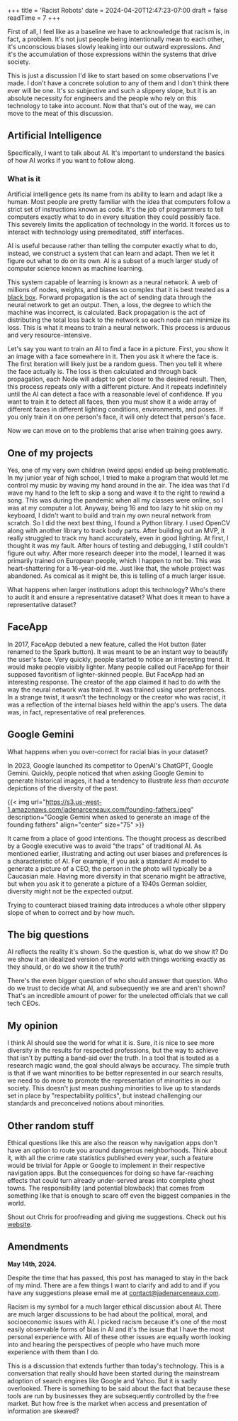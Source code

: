 +++
title = 'Racist Robots'
date = 2024-04-20T12:47:23-07:00
draft = false
readTime = 7
+++

First of all, I feel like as a baseline we have to acknowledge that racism is, in fact, a problem. It's not just people being intentionally mean to each other, it's unconscious biases slowly leaking into our outward expressions. And it's the accumulation of those expressions within the systems that drive society.

This is just a discussion I'd like to start based on some observations I've made. I don't have a concrete solution to any of them and I don't think there ever will be one. It's so subjective and such a slippery slope, but it is an absolute necessity for engineers and the people who rely on this technology to take into account. Now that that's out of the way, we can move to the meat of this discussion.

## Artificial Intelligence

Specifically, I want to talk about AI. It's important to understand the basics of how AI works if you want to follow along.

### What is it

Artificial intelligence gets its name from its ability to learn and adapt like a human. Most people are pretty familiar with the idea that computers follow a strict set of instructions known as code. It's the job of programmers to tell computers exactly what to do in every situation they could possibly face. This severely limits the application of technology in the world. It forces us to interact with technology using premeditated, stiff interfaces.

AI is useful because rather than telling the computer exactly what to do, instead, we construct a system that can learn and adapt. Then we let it figure out what to do on its own. AI is a subset of a much larger study of computer science known as machine learning.

This system capable of learning is known as a neural network. A web of millions of nodes, weights, and biases so complex that it is best treated as a [black box](https://en.wikipedia.org/wiki/Black_box). Forward propagation is the act of sending data through the neural network to get an output. Then, a loss, the degree to which the machine was incorrect, is calculated. Back propagation is the act of distributing the total loss back to the network so each node can minimize its loss. This is what it means to train a neural network. This process is arduous and very resource-intensive.

Let's say you want to train an AI to find a face in a picture. First, you show it an image with a face somewhere in it. Then you ask it where the face is. The first iteration will likely just be a random guess. Then you tell it where the face actually is. The loss is then calculated and through back propagation, each Node will adapt to get closer to the desired result. Then, this process repeats only with a different picture. And it repeats indefinitely until the AI can detect a face with a reasonable level of confidence. If you want to train it to detect all faces, then you must show it a wide array of different faces in different lighting conditions, environments, and poses. If you only train it on one person's face, it will only detect that person's face.

Now we can move on to the problems that arise when training goes awry.

## One of my projects

Yes, one of my very own children (weird apps) ended up being problematic. In my junior year of high school, I tried to make a program that would let me control my music by waving my hand around in the air. The idea was that I'd wave my hand to the left to skip a song and wave it to the right to rewind a song. This was during the pandemic when all my classes were online, so I was at my computer a lot. Anyway, being 16 and too lazy to hit skip on my keyboard, I didn't want to build and train my own neural network from scratch. So I did the next best thing, I found a Python library. I used OpenCV along with another library to track body parts. After building out an MVP, it really struggled to track my hand accurately, even in good lighting. At first, I thought it was my fault. After hours of testing and debugging, I still couldn't figure out why. After more research deeper into the model, I learned it was primarily trained on European people, which I happen to not be. This was heart-shattering for a 16-year-old me. Just like that, the whole project was abandoned. As comical as it might be, this is telling of a much larger issue.

What happens when larger institutions adopt this technology? Who's there to audit it and ensure a representative dataset? What does it mean to have a representative dataset?

## FaceApp

In 2017, FaceApp debuted a new feature, called the Hot button (later renamed to the Spark button). It was meant to be an instant way to beautify the user's face. Very quickly, people started to notice an interesting trend. It would make people visibly lighter. Many people called out FaceApp for their supposed favoritism of lighter-skinned people. But FaceApp had an interesting response. The creator of the app claimed it had to do with the way the neural network was trained. It was trained using user preferences. In a strange twist, it wasn't the technology or the creator who was racist, it was a reflection of the internal biases held within the app's users. The data was, in fact, representative of real preferences.

## Google Gemini

What happens when you over-correct for racial bias in your dataset?

In 2023, Google launched its competitor to OpenAI's ChatGPT, Google Gemini. Quickly, people noticed that when asking Google Gemini to generate historical images, it had a tendency to illustrate _less than accurate_ depictions of the diversity of the past.

{{< img
url="https://s3.us-west-1.amazonaws.com/jadenarceneaux.com/founding-fathers.jpeg"
description="Google Gemini when asked to generate an image of the founding fathers"
align="center"
size="75" >}}

It came from a place of good intentions. The thought process as described by a Google executive was to avoid "the traps" of traditional AI. As mentioned earlier, illustrating and acting out user biases and preferences is a characteristic of AI. For example, if you ask a standard AI model to generate a picture of a CEO, the person in the photo will typically be a Caucasian male. Having more diversity in that scenario might be attractive, but when you ask it to generate a picture of a 1940s German soldier, diversity might not be the expected output.

Trying to counteract biased training data introduces a whole other slippery slope of when to correct and by how much.

## The big questions

AI reflects the reality it's shown. So the question is, what do we show it? Do we show it an idealized version of the world with things working exactly as they should, or do we show it the truth?

There's the even bigger question of who should answer that question. Who do we trust to decide what AI, and subsequently we are and aren't shown? That's an incredible amount of power for the unelected officials that we call tech CEOs.

## My opinion

I think AI should see the world for what it is. Sure, it is nice to see more diversity in the results for respected professions, but the way to achieve that isn't by putting a band-aid over the truth. In a tool that is touted as a research magic wand, the goal should always be accuracy. The simple truth is that if we want minorities to be better represented in our search results, we need to do more to promote the representation of minorities in our society. This doesn't just mean pushing minorities to live up to standards set in place by "respectability politics", but instead challenging our standards and preconceived notions about minorities.

## Other random stuff

Ethical questions like this are also the reason why navigation apps don't have an option to route you around dangerous neighborhoods. Think about it, with all the crime rate statistics published every year, such a feature would be trivial for Apple or Google to implement in their respective navigation apps. But the consequences for doing so have far-reaching effects that could turn already under-served areas into complete ghost towns. The responsibility (and potential blowback) that comes from something like that is enough to scare off even the biggest companies in the world.

Shout out Chris for proofreading and giving me suggestions. Check out his [website](https://chrisrobles.dev/).

## Amendments
**May 14th, 2024.**

Despite the time that has passed, this post has managed to stay in the back of my mind. There are a few things I want to clarify and add to and if you have any suggestions please email me at contact@jadenarceneaux.com.

Racism is my symbol for a much larger ethical discussion about AI. There are much larger discussions to be had about the political, moral, and socioeconomic issues with AI. I picked racism because it's one of the most easily observable forms of bias in AI and it's the issue that I have the most personal experience with. All of these other issues are equally worth looking into and hearing the perspectives of people who have much more experience with them than I do.

This is a discussion that extends further than today's technology. This is a conversation that really should have been started during the mainstream adoption of search engines like Google and Yahoo. But it is sadly overlooked. There is something to be said about the fact that because these tools are run by businesses they are subsequently controlled by the free market. But how free is the market when access and presentation of information are skewed?

